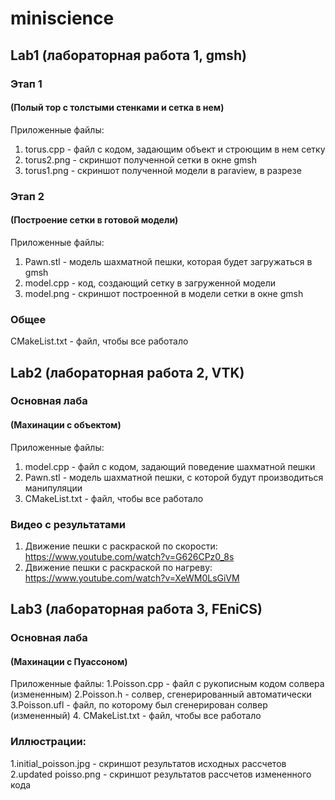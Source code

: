 # miniscience
## Lab1 (лабораторная работа 1, gmsh)
### Этап 1
#### (Полый тор с толстыми стенками и сетка в нем)
Приложенные файлы:
1. torus.cpp - файл с кодом, задающим объект и строющим в нем сетку
2. torus2.png - скриншот полученной сетки в окне gmsh
3. torus1.png - скриншот полученной модели в paraview, в разрезе
### Этап 2
#### (Построение сетки в готовой модели)
Приложенные файлы:
1. Pawn.stl - модель шахматной пешки, которая будет загружаться в gmsh
2. model.cpp - код, создающий сетку в загруженной модели
3. model.png - скриншот построенной в модели сетки в окне gmsh
### Общее
CMakeList.txt - файл, чтобы все работало
## Lab2 (лабораторная работа 2, VTK)
### Основная лаба
#### (Махинации с объектом)
Приложенные файлы:
1. model.cpp - файл с кодом, задающий поведение шахматной пешки
2. Pawn.stl - модель шахматной пешки, с которой будут производиться манипуляции
3. CMakeList.txt - файл, чтобы все работало
### Видео с результатами
1. Движение пешки с раскраской по скорости: https://www.youtube.com/watch?v=G626CPz0_8s
2. Движение пешки с раскраской по нагреву: https://www.youtube.com/watch?v=XeWM0LsGiVM
## Lab3 (лабораторная работа 3, FEniCS)
### Основная лаба
#### (Махинации с Пуассоном)
Приложенные файлы:
1.Poisson.cpp - файл с рукописным кодом солвера (измененным)
2.Poisson.h - солвер, сгенерированный автоматически
3.Poisson.ufl - файл, по которому был сгенерирован солвер (измененный)
4. CMakeList.txt - файл, чтобы все работало
### Иллюстрации:
1.initial_poisson.jpg - скриншот результатов исходных рассчетов
2.updated poisso.png - скриншот результатов рассчетов измененного кода
